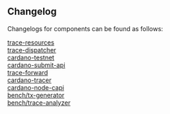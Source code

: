 ## Changelog

Changelogs for components can be found as follows:

[trace-resources](https://github.com/IntersectMBO/cardano-node/blob/master/trace-resources/CHANGELOG.md) <br> 
[trace-dispatcher](https://github.com/IntersectMBO/cardano-node/blob/master/trace-dispatcher/CHANGELOG.md) <br>
[cardano-testnet](https://github.com/IntersectMBO/cardano-node/blob/master/cardano-testnet/CHANGELOG.md) <br>
[cardano-submit-api](https://github.com/IntersectMBO/cardano-node/blob/master/cardano-submit-api/CHANGELOG.md) <br>
[trace-forward](https://github.com/IntersectMBO/cardano-node/blob/master/trace-forward/CHANGELOG.md) <br>
[cardano-tracer](https://github.com/IntersectMBO/cardano-node/blob/master/cardano-tracer/CHANGELOG.md) <br> 
[cardano-node-capi](https://github.com/IntersectMBO/cardano-node/blob/master/cardano-node-capi/CHANGELOG.md) <br>
[bench/tx-generator](https://github.com/IntersectMBO/cardano-node/blob/master/bench/tx-generator/CHANGELOG.md) <br>
[bench/trace-analyzer](https://github.com/IntersectMBO/cardano-node/blob/master/bench/trace-analyzer/CHANGELOG.md) <br>
